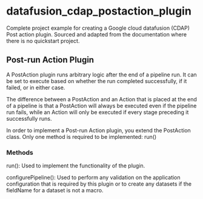 # datafusion_cdap_postaction_plugin
Complete project example for creating a Google cloud datafusion (CDAP) Post action plugin. Sourced and adapted from the documentation where there is no quickstart project.

## Post-run Action Plugin
A PostAction plugin runs arbitrary logic after the end of a pipeline run. It can be set to execute based on whether the run completed successfully, if it failed, or in either case.

The difference between a PostAction and an Action that is placed at the end of a pipeline is that a PostAction will always be executed even if the pipeline run fails, while an Action will only be executed if every stage preceding it successfully runs.

In order to implement a Post-run Action plugin, you extend the PostAction class. Only one method is required to be implemented: run()

### Methods
run(): Used to implement the functionality of the plugin.

configurePipeline(): Used to perform any validation on the application configuration that is required by this plugin or to create any datasets if the fieldName for a dataset is not a macro.